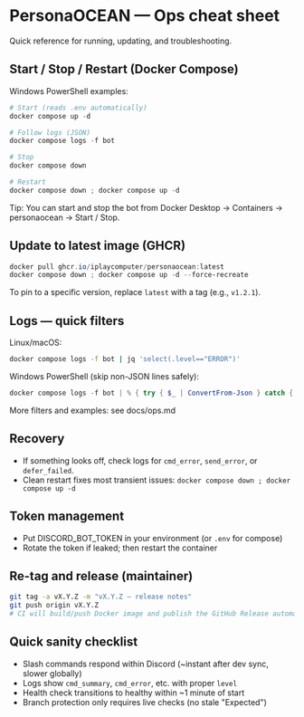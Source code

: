 # PersonaOCEAN — Ops cheat sheet

Quick reference for running, updating, and troubleshooting.

## Start / Stop / Restart (Docker Compose)

Windows PowerShell examples:

```powershell
# Start (reads .env automatically)
docker compose up -d

# Follow logs (JSON)
docker compose logs -f bot

# Stop
docker compose down

# Restart
docker compose down ; docker compose up -d
```

Tip: You can start and stop the bot from Docker Desktop → Containers → personaocean → Start / Stop.

## Update to latest image (GHCR)

```powershell
docker pull ghcr.io/iplaycomputer/personaocean:latest
docker compose down ; docker compose up -d --force-recreate
```

To pin to a specific version, replace `latest` with a tag (e.g., `v1.2.1`).

## Logs — quick filters

Linux/macOS:

```bash
docker compose logs -f bot | jq 'select(.level=="ERROR")'
```

Windows PowerShell (skip non-JSON lines safely):

```powershell
docker compose logs -f bot | % { try { $_ | ConvertFrom-Json } catch { $null } } | ? { $_ -and $_.level -eq 'ERROR' }
```

More filters and examples: see docs/ops.md

## Recovery

- If something looks off, check logs for `cmd_error`, `send_error`, or `defer_failed`.
- Clean restart fixes most transient issues: `docker compose down ; docker compose up -d`

## Token management

- Put DISCORD_BOT_TOKEN in your environment (or `.env` for compose)
- Rotate the token if leaked; then restart the container

## Re-tag and release (maintainer)

```bash
git tag -a vX.Y.Z -m "vX.Y.Z — release notes"
git push origin vX.Y.Z
# CI will build/push Docker image and publish the GitHub Release automatically
```

## Quick sanity checklist

- Slash commands respond within Discord (~instant after dev sync, slower globally)
- Logs show `cmd_summary`, `cmd_error`, etc. with proper `level`
- Health check transitions to healthy within ~1 minute of start
- Branch protection only requires live checks (no stale "Expected")
